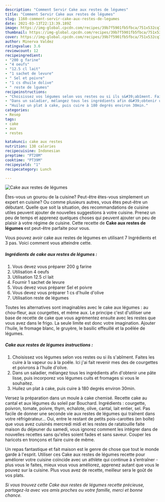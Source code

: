 ```yaml
---
description: "Comment Servir Cake aux restes de légumes"
title: "Comment Servir Cake aux restes de légumes"
slug: 1160-comment-servir-cake-aux-restes-de-legumes
date: 2021-03-13T22:13:39.189Z
image: https://img-global.cpcdn.com/recipes/39b7f5901fb5fbca/751x532cq70/cake-aux-restes-de-legumes-photo-principale-de-la-recette.jpg
thumbnail: https://img-global.cpcdn.com/recipes/39b7f5901fb5fbca/751x532cq70/cake-aux-restes-de-legumes-photo-principale-de-la-recette.jpg
cover: https://img-global.cpcdn.com/recipes/39b7f5901fb5fbca/751x532cq70/cake-aux-restes-de-legumes-photo-principale-de-la-recette.jpg
author: Minerva Valdez
ratingvalue: 3.6
reviewcount: 12
recipeingredient:
- "200 g farine"
- "4 oeufs"
- "12.5 cl lait"
- "1 sachet de levure"
- " Sel et poivre"
- "1 cs dhuile dolive"
- " reste de lgumes"
recipeinstructions:
- "Choisissez vos légumes selon vos restes ou si ils s&#39;abîment. Faites les cuire à la vapeur ou à la poêle. Ici j&#39;ai fait revenir mes des de courgettes et poivrons à l&#39;huile d&#39;olive."
- "Dans un saladier, mélangez tous les ingrédients afin d&#39;obtenir une pâte lisse, puis incorporez vos légumes cuits et fromages si vous le souhaitez."
- "Huilez un plat à cake, puis cuire à 180 degrés environ 30min."
categories:
- Resep
tags:
- cake
- aux
- restes

katakunci: cake aux restes 
nutrition: 138 calories
recipecuisine: Indonesian
preptime: "PT20M"
cooktime: "PT39M"
recipeyield: "1"
recipecategory: Lunch

---
```



![Cake aux restes de légumes](https://img-global.cpcdn.com/recipes/39b7f5901fb5fbca/751x532cq70/cake-aux-restes-de-legumes-photo-principale-de-la-recette.jpg)

Êtes-vous un gourou de la cuisine? Peut-être êtes-vous simplement un expert en cuisine? Ou comme plusieurs autres, vous êtes peut-être un débutant. Quelle que soit la situation, des recommandations de cuisine utiles peuvent ajouter de nouvelles suggestions à votre cuisine. Prenez un peu de temps et apprenez quelques choses qui peuvent ajouter un peu de plaisir à votre régime de cuisine. Cette recette de <strong> Cake aux restes de légumes </strong> est peut-être parfaite pour vous.

<!--inarticleads1-->

Vous pouvez avoir cake aux restes de légumes en utilisant 7 Ingrédients et 3 pas. Voici comment vous atteindre cette.

##### Ingrédients de cake aux restes de légumes :

1. Vous devez vous préparer 200 g farine
1. Utilisation 4 oeufs
1. Utilisation 12.5 cl lait
1. Fournir 1 sachet de levure
1. Vous devez vous préparer  Sel et poivre
1. Vous devez vous préparer 1 cs d&#39;huile d&#39;olive
1. Utilisation  reste de légumes


Toutes les alternatives sont imaginables avec le cake aux légumes : au chou-fleur, aux courgettes, et même aux. Le principe c&#39;est d&#39;utiliser une base de recette de cake que vous agrémentez ensuite avec les restes que vous avez dans le frigo. La seule limite est donc votre imagination. Ajouter l&#39;huile, le fromage blanc, le gruyère, le basilic effeuillé et la poêlée de légumes. 

<!--inarticleads2-->

##### Cake aux restes de légumes instructions :

1. Choisissez vos légumes selon vos restes ou si ils s&#39;abîment. Faites les cuire à la vapeur ou à la poêle. Ici j&#39;ai fait revenir mes des de courgettes et poivrons à l&#39;huile d&#39;olive.
1. Dans un saladier, mélangez tous les ingrédients afin d&#39;obtenir une pâte lisse, puis incorporez vos légumes cuits et fromages si vous le souhaitez.
1. Huilez un plat à cake, puis cuire à 180 degrés environ 30min.


Versez la préparation dans un moule à cake chemisé. Recette cake au cantal et aux légumes du soleil par Bouchard. Ingrédients : courgette, poivron, tomate, poivre, thym, echalote, olive, cantal, lait entier, sel. Pas facile de donner une seconde vie aux restes de légumes qui traînent dans votre réfrigérateur… Oui, entre le restant de petits pois-carottes (en boîte) que vous avez cuisinés mercredi midi et les restes de ratatouille faite maison du déjeuner du samedi, vous ignorez comment les intégrer dans de nouvelles recettes sans qu&#39;elles soient fades et sans saveur. Couper les haricots en tronçons et faire cuire de même. 

<!--inarticleads1-->

<p>
Un repas fantastique et fait maison est le genre de chose que tout le monde garde à l'esprit. Utiliser ces Cake aux restes de légumes recette pour améliorer votre cuisine coïncide avec un athlète qui continue à s'entraîner - plus vous le faites, mieux vous vous améliorez, apprenez autant que vous le pouvez sur la cuisine. Plus vous avez de recette, meilleur sera le goût de vos plats.
</p>

<p>
<i>Si vous trouvez cette Cake aux restes de légumes recette précieuse, partagez-la avec vos amis proches ou votre famille, merci et bonne chance.</i>
</p>
